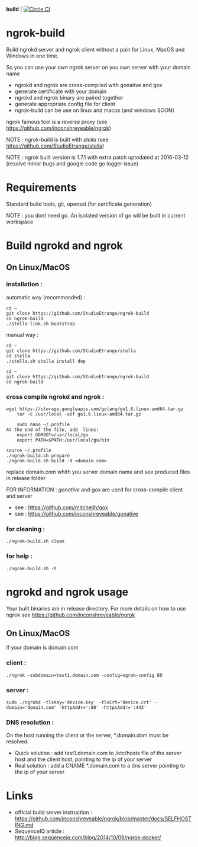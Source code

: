**build** | [![Circle CI](https://circleci.com/gh/StudioEtrange/ngrok-build/tree/master.svg?style=svg)](https://circleci.com/gh/StudioEtrange/ngrok-build/tree/master)


# ngrok-build

Build ngrokd server and ngrok client without a pain for Linux, MacOS and Windows in one time.

So you can use your own ngrok server on you own server with your domain name

* ngrokd and ngrok are cross-compiled with gonative and gox
* generate certificate with your domain
* ngrokd and ngrok binary are paired together
* generate appropriate config file for client
* ngrok-build can be use on linux and macos (and windows SOON)

ngrok famous tool is a reverse proxy (see https://github.com/inconshreveable/ngrok)

NOTE : ngrok-build is built with _stella_ (see https://github.com/StudioEtrange/stella)

NOTE : ngrok built version is 1.7.1 with extra patch uptodated at 2016-03-12 (resolve minor bugs and google code go logger issue)

# Requirements

Standard build tools, git, openssl (for certificate generation)

NOTE : you dont need go. An isolated version of go will be built in current workspace

# Build ngrokd and ngrok

## On Linux/MacOS

### installation :


automatic way (recommanded) :
	
	cd ~
	git clone https://github.com/StudioEtrange/ngrok-build
	cd ngrok-build
	./stella-link.sh bootstrap

manual way :

	cd ~
	git clone https://github.com/StudioEtrange/stella
	cd stella
	./stella.sh stella install dep

	cd ~
	git clone https://github.com/StudioEtrange/ngrok-build
	cd ngrok-build
		

### cross compile ngrokd and ngrok :
	wget https://storage.googleapis.com/golang/go1.6.linux-amd64.tar.gz
	    tar -C /usr/local -xzf go1.6.linux-amd64.tar.gz
	    
	    sudo nano ~/.profile
	At the end of the file, add  lines:
		export GOROOT=/usr/local/go
		export PATH=$PATH:/usr/local/go/bin

	source ~/.profile
	./ngrok-build.sh prepare
	./ngrok-build.sh build -d <domain.com>

replace domain.com whith you server domain name and see produced files in release folder

FOR INFORMATION : _gonative_ and _gox_ are used for cross-compile client and server
* see : https://github.com/mitchellh/gox
* see : https://github.com/inconshreveable/gonative

### for cleaning :

	./ngrok-build.sh clean


### for help :

	./ngrok-build.sh -h


# ngrokd and ngrok usage

Your built binaries are in release directory.
For more details on how to use ngrok see https://github.com/inconshreveable/ngrok

## On Linux/MacOS

If your domain is domain.com

### client :

	./ngrok -subdomain=test1.domain.com -config=ngrok-config 80

### server :

	sudo ./ngrokd -tlsKey='device.key' -tlsCrt='device.crt' -domain='domain.com' -httpAddr=':80' -httpsAddr=':443'

### DNS resolution :

On the host running the client or the server, *.domain.dom must be resolved.

* Quick solution : add test1.domain.com to /etc/hosts file of the server host and the client host, pointing to the ip of your server
* Real solution : add a CNAME *.domain.com to a dns server pointing to the ip of your server


# Links

* official build server instruction : https://github.com/inconshreveable/ngrok/blob/master/docs/SELFHOSTING.md
* SequenceIQ article : http://blog.sequenceiq.com/blog/2014/10/09/ngrok-docker/
